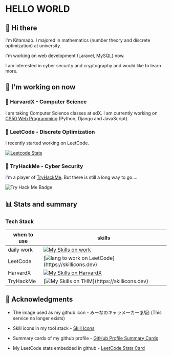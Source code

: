 # HELLO WORLD

## 👋 Hi there

I'm Kitamado. I majored in mathematics (number theory and discrete optimization) at university.

I'm working on web development (Laravel, MySQL) now.

I am interested in cyber security and cryptography and would like to learn more.

## 🌱 I'm working on now

### :school: HarvardX - Computer Science

I am taking Computer Science classes at edX. I am currently working on [CS50 Web Programming](https://www.edx.org/course/cs50s-web-programming-with-python-and-javascript) (Python, Django and JavaScript).

### :punch: LeetCode - Discrete Optimization

I recently started working on LeetCode.

[![Leetcode Stats](https://leetcard.jacoblin.cool/Seasawher?ext=activity&theme=nord)](https://leetcode.com/Seasawher/)

### :key: TryHackMe - Cyber Security

I'm a player of [TryHackMe](https://tryhackme.com/p/seasawher). But there is still a long way to go....

![Try Hack Me Badge](https://assets.tryhackme.com/room-badges/5c4259aaea27334c67e356ca749282c0.png)

## :bar_chart: Stats and summary

### Tech Stack

| when to use | skills                                                                                                       |
| ----------- | ------------------------------------------------------------------------------------------------------------ |
| daily work  | [![My Skills on work](https://skillicons.dev/icons?i=php,jquery,laravel,mysql)](https://skillicons.dev)      |
| LeetCode    | [![lang to work on LeetCode](https://skillicons.dev/icons?i=typescript,,,)](https://skillicons.dev)          |
| HarvardX   | [![My Skills on HarvardX](https://skillicons.dev/icons?i=python,react,django,sqlite)](https://skillicons.dev) |                                 
| TryHackMe |  [![My Skills on THM](https://skillicons.dev/icons?i=bash,linux,,)](https://skillicons.dev)  |

## :bow: Acknowledgments

* The image used as my github icon - みーなのキャラメーカー(β版) (This service no longer exists)

* Skill icons in my tool stack - [Skill Icons](https://skillicons.dev/)

* Summary cards of my github profile - [GitHub Profile Summary Cards](https://github.com/vn7n24fzkq/github-profile-summary-cards)

* My LeetCode stats embedded in github - [LeetCode Stats Card](https://github.com/JacobLinCool/LeetCode-Stats-Card)
